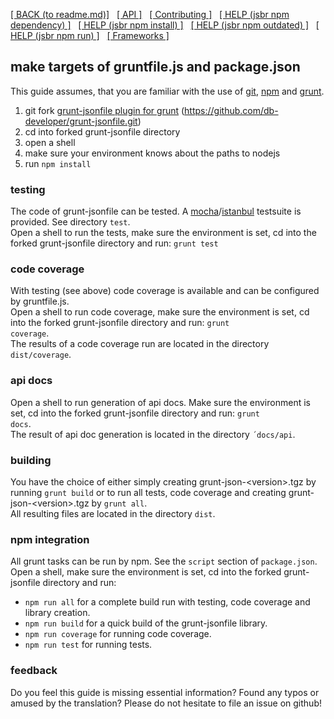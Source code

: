 [[ BACK (to readme.md)]](../README.md) &nbsp; [[ API ]](api.index.md) &nbsp;
[[ Contributing ]](contributing.md) &nbsp;
[[ HELP (jsbr npm dependency) ]](npm.dependency.md) &nbsp;
[[ HELP (jsbr npm install) ]](npm.install.md) &nbsp;
[[ HELP (jsbr npm outdated) ]](npm.outdated.md) &nbsp;
[[ HELP (jsbr npm run) ]](npm.run.md) &nbsp;
[[ Frameworks ]](frameworks.md)

## make targets of gruntfile.js and package.json ##

This guide assumes, that you are familiar with the use of [git](https://git-scm.com/ "Homepage of GIT"), [npm](https://npmjs.com "Homepage of npm") and [grunt](https://gruntjs.com "Homepage of grunt").  

1. git fork [grunt-jsonfile plugin for grunt](https://github.com/db-developer/grunt-jsonfile) (https://github.com/db-developer/grunt-jsonfile.git)
2. cd into forked grunt-jsonfile directory
3. open a shell
4. make sure your environment knows about the paths to nodejs
5. run <code>npm install</code>

### testing ###

The code of grunt-jsonfile can be tested. A [mocha](https://mochajs.org/ "Homepage of mocha")/[istanbul](https://istanbul.js.org/ "Homepage of istanbul") testsuite is provided. See directory <code>test</code>.  
Open a shell to run the tests, make sure the environment is set, cd into the forked grunt-jsonfile directory and run: <code>grunt test</code>

### code coverage ###

With testing (see above) code coverage is available and can be configured by gruntfile.js.  
Open a shell to run code coverage, make sure the environment is set, cd into the forked grunt-jsonfile directory and run: <code>grunt coverage</code>.  
The results of a code coverage run are located in the directory <code>dist/coverage</code>.

### api docs ###

Open a shell to run generation of api docs. Make sure the environment is set, cd into the forked grunt-jsonfile directory and run: <code>grunt docs</code>.  
The result of api doc generation is located in the directory <code>´docs/api</code>.

### building ###

You have the choice of either simply creating grunt-json-&lt;version&gt;.tgz by running <code>grunt build</code> or to run all tests, code coverage and creating grunt-json-&lt;version&gt;.tgz by <code>grunt all</code>.  
All resulting files are located in the directory <code>dist</code>.

### npm integration ###

All grunt tasks can be run by npm. See the <code>script</code> section of <code>package.json</code>. Open a shell, make sure the environment is set, cd into the forked grunt-jsonfile directory and run:

* <code>npm run all</code> for a complete build run with testing, code coverage and library creation.
* <code>npm run build</code> for a quick build of the grunt-jsonfile library.
* <code>npm run coverage</code> for running code coverage.
* <code>npm run test</code> for running tests.

### feedback ###
Do you feel this guide is missing essential information? Found any typos or amused by the translation? Please do not hesitate to file an issue on github!

